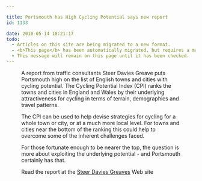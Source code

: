 ```yaml
---

title: Portsmouth has High Cycling Potential says new report
id: 1133

date: 2010-05-14 18:21:17
todo:
  - Articles on this site are being migrated to a new format.
  - <b>This page</b> has been automatically migrated, but requires a manual check-&amp;-tune to ensure the format and links all work as expected.
  - This message will remain on this page until it has been checked.
---
```


<figure id="attachment_1134" align="alignright" width="240" caption="Cycling Potential Index for English cities and towns"][![](http://www.pompeybug.co.uk/wp-content/uploads/2010/05/CyclingPotentialIndex-picture-300.jpg "Cycling Potential Index")](http://www.pompeybug.co.uk/2010/05/portsmouth-has-high-cycling-potential-says-new-report/cyclingpotentialindex-picture-300/)</figure>

A report from traffic consultants Steer Davies Greave puts Portsmouth high on the list of English towns and cities with cycling potential. The Cycling Potential Index (CPI) ranks the towns and cities in England and Wales by their underlying attractiveness for cycling in terms of terrain, demographics and travel patterns.

The CPI can be used to help devise strategies for cycling for a whole town or city, or at a much more local level. For towns and cities near the bottom of the ranking this could help to overcome some of the inherent challenges faced.

For those fortunate enough to be nearer the top, the question is more about exploiting the underlying potential - and Portsmouth certainly has that.

Read the report at the [Steer Davies Greaves](http://www.steerdaviesgleave.com/press/opinion/cpi/ "Cycling Potential Index") Web site